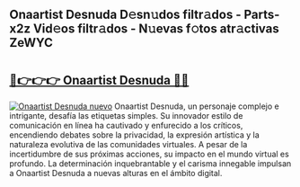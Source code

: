## Onaartist Desnuda D𝚎sn𝚞dos filtr𝚊dos - Parts-x2z Vid𝚎os filtr𝚊dos - N𝚞evas f𝚘tos atr𝚊ctivas ZeWYC

# <h2><a href="http://mb61yzw.tromn.icu/?c=Onaartist+Desnuda">🔗👉👉👉 Onaartist Desnuda 🔗🔗</a></h2>

[![Onaartist Desnuda nuevo](https://i.imgur.com/pEAQMta.gif)](http://mb61yzw.tromn.icu/?c=Onaartist+Desnuda)
Onaartist Desnuda, un personaje complejo e intrigante, desafía las etiquetas simples. Su innovador estilo de comunicación en línea ha cautivado y enfurecido a los críticos, encendiendo debates sobre la privacidad, la expresión artística y la naturaleza evolutiva de las comunidades virtuales. A pesar de la incertidumbre de sus próximas acciones, su impacto en el mundo virtual es profundo. La determinación inquebrantable y el carisma innegable impulsan a Onaartist Desnuda a nuevas alturas en el ámbito digital.
